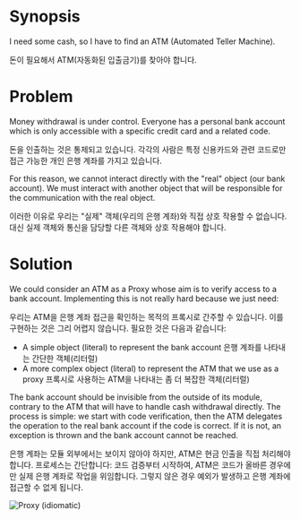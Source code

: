 # Synopsis

I need some cash, so I have to find an ATM (Automated Teller Machine).

돈이 필요해서 ATM(자동화된 입출금기)를 찾아야 합니다.

# Problem

Money withdrawal is under control. Everyone has a personal bank account which is only accessible with a specific credit card and a related code. 

돈을 인출하는 것은 통제되고 있습니다. 각각의 사람은 특정 신용카드와 관련 코드로만 접근 가능한 개인 은행 계좌를 가지고 있습니다.

For this reason, we cannot interact directly with the "real" object (our bank account). We must interact with another object that will be responsible for the communication with the real object.

이러한 이유로 우리는 "실제" 객체(우리의 은행 계좌)와 직접 상호 작용할 수 없습니다. 대신 실제 객체와 통신을 담당할 다른 객체와 상호 작용해야 합니다.


# Solution

We could consider an ATM as a Proxy whose aim is to verify access to a bank account. Implementing this is not really hard because we just need:

우리는 ATM을 은행 계좌 접근을 확인하는 목적의 프록시로 간주할 수 있습니다. 이를 구현하는 것은 그리 어렵지 않습니다. 필요한 것은 다음과 같습니다:

  * A simple object (literal) to represent the bank account
    은행 계좌를 나타내는 간단한 객체(리터럴)
  * A more complex object (literal) to represent the ATM that we use as a proxy
    프록시로 사용하는 ATM을 나타내는 좀 더 복잡한 객체(리터럴)

The bank account should be invisible from the outside of its module, contrary to the ATM that will have to handle cash withdrawal directly. The process is simple: we start with code verification, then the ATM delegates the operation to the real bank account if the code is correct. If it is not, an exception is thrown and the bank account cannot be reached. 

은행 계좌는 모듈 외부에서는 보이지 않아야 하지만, ATM은 현금 인출을 직접 처리해야 합니다. 프로세스는 간단합니다: 코드 검증부터 시작하여, ATM은 코드가 올바른 경우에만 실제 은행 계좌로 작업을 위임합니다. 그렇지 않은 경우 예외가 발생하고 은행 계좌에 접근할 수 없게 됩니다.

![Proxy (idiomatic)](Proxy.png)
